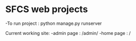 # SFCS web projects
-To run project : python manage.py runserver


Current working site:
-admin page : /admin/
-home page : /
